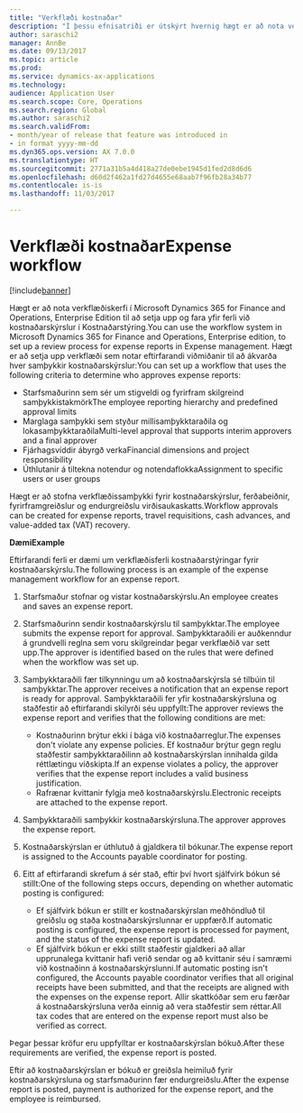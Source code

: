 ```yaml
---
title: "Verkflæði kostnaðar"
description: "Í þessu efnisatriði er útskýrt hvernig hægt er að nota verkflæðiskerfi í Microsoft Dynamics 365 for Finance and Operations, Enterprise Edition til að setja upp og fara yfir ferli við kostnaðarskýrslur í Kostnaðarstýring."
author: saraschi2
manager: AnnBe
ms.date: 09/13/2017
ms.topic: article
ms.prod: 
ms.service: dynamics-ax-applications
ms.technology: 
audience: Application User
ms.search.scope: Core, Operations
ms.search.region: Global
ms.author: saraschi2
ms.search.validFrom:
- month/year of release that feature was introduced in
- in format yyyy-mm-dd
ms.dyn365.ops.version: AX 7.0.0
ms.translationtype: HT
ms.sourcegitcommit: 2771a31b5a4d418a27de0ebe1945d1fed2d8d6d6
ms.openlocfilehash: d60d2f462a1fd27d4655e68aab7f96fb28a34b77
ms.contentlocale: is-is
ms.lasthandoff: 11/03/2017

---
```


# <a name="expense-workflow"></a><span data-ttu-id="c7137-103">Verkflæði kostnaðar</span><span class="sxs-lookup"><span data-stu-id="c7137-103">Expense workflow</span></span>

[!include[banner](../includes/banner.md)]

<span data-ttu-id="c7137-104">Hægt er að nota verkflæðiskerfi í Microsoft Dynamics 365 for Finance and Operations, Enterprise Edition til að setja upp og fara yfir ferli við kostnaðarskýrslur í Kostnaðarstýring.</span><span class="sxs-lookup"><span data-stu-id="c7137-104">You can use the workflow system in Microsoft Dynamics 365 for Finance and Operations, Enterprise edition, to set up a review process for expense reports in Expense management.</span></span> <span data-ttu-id="c7137-105">Hægt er að setja upp verkflæði sem notar eftirfarandi viðmiðanir til að ákvarða hver samþykkir kostnaðarskýrslur:</span><span class="sxs-lookup"><span data-stu-id="c7137-105">You can set up a workflow that uses the following criteria to determine who approves expense reports:</span></span>

- <span data-ttu-id="c7137-106">Starfsmaðurinn sem sér um stigveldi og fyrirfram skilgreind samþykkistakmörk</span><span class="sxs-lookup"><span data-stu-id="c7137-106">The employee reporting hierarchy and predefined approval limits</span></span>
- <span data-ttu-id="c7137-107">Marglaga samþykki sem styður millisamþykktaraðila og lokasamþykktaraðila</span><span class="sxs-lookup"><span data-stu-id="c7137-107">Multi-level approval that supports interim approvers and a final approver</span></span>
- <span data-ttu-id="c7137-108">Fjárhagsvíddir ábyrgð verka</span><span class="sxs-lookup"><span data-stu-id="c7137-108">Financial dimensions and project responsibility</span></span>
- <span data-ttu-id="c7137-109">Úthlutanir á tiltekna notendur og notendaflokka</span><span class="sxs-lookup"><span data-stu-id="c7137-109">Assignment to specific users or user groups</span></span>

<span data-ttu-id="c7137-110">Hægt er að stofna verkflæðissamþykki fyrir kostnaðarskýrslur, ferðabeiðnir, fyrirframgreiðslur og endurgreiðslu virðisaukaskatts.</span><span class="sxs-lookup"><span data-stu-id="c7137-110">Workflow approvals can be created for expense reports, travel requisitions, cash advances, and value-added tax (VAT) recovery.</span></span>

<span data-ttu-id="c7137-111">**Dæmi**</span><span class="sxs-lookup"><span data-stu-id="c7137-111">**Example**</span></span>

<span data-ttu-id="c7137-112">Eftirfarandi ferli er dæmi um verkflæðisferli kostnaðarstýringar fyrir kostnaðarskýrslu.</span><span class="sxs-lookup"><span data-stu-id="c7137-112">The following process is an example of the expense management workflow for an expense report.</span></span>

1. <span data-ttu-id="c7137-113">Starfsmaður stofnar og vistar kostnaðarskýrslu.</span><span class="sxs-lookup"><span data-stu-id="c7137-113">An employee creates and saves an expense report.</span></span>
2. <span data-ttu-id="c7137-114">Starfsmaðurinn sendir kostnaðarskýrslu til samþykktar.</span><span class="sxs-lookup"><span data-stu-id="c7137-114">The employee submits the expense report for approval.</span></span> <span data-ttu-id="c7137-115">Samþykktaraðili er auðkenndur á grundvelli reglna sem voru skilgreindar þegar verkflæðið var sett upp.</span><span class="sxs-lookup"><span data-stu-id="c7137-115">The approver is identified based on the rules that were defined when the workflow was set up.</span></span>
3. <span data-ttu-id="c7137-116">Samþykktaraðili fær tilkynningu um að kostnaðarskýrsla sé tilbúin til samþykktar.</span><span class="sxs-lookup"><span data-stu-id="c7137-116">The approver receives a notification that an expense report is ready for approval.</span></span> <span data-ttu-id="c7137-117">Samþykktaraðili fer yfir kostnaðarskýrsluna og staðfestir að eftirfarandi skilyrði séu uppfyllt:</span><span class="sxs-lookup"><span data-stu-id="c7137-117">The approver reviews the expense report and verifies that the following conditions are met:</span></span>

    - <span data-ttu-id="c7137-118">Kostnaðurinn brýtur ekki í bága við kostnaðarreglur.</span><span class="sxs-lookup"><span data-stu-id="c7137-118">The expenses don't violate any expense policies.</span></span> <span data-ttu-id="c7137-119">Ef kostnaður brýtur gegn reglu staðfestir samþykktaraðilinn að kostnaðarskýrslan innihalda gilda réttlætingu viðskipta.</span><span class="sxs-lookup"><span data-stu-id="c7137-119">If an expense violates a policy, the approver verifies that the expense report includes a valid business justification.</span></span>
    - <span data-ttu-id="c7137-120">Rafrænar kvittanir fylgja með kostnaðarskýrslu.</span><span class="sxs-lookup"><span data-stu-id="c7137-120">Electronic receipts are attached to the expense report.</span></span>

4. <span data-ttu-id="c7137-121">Samþykktaraðili samþykkir kostnaðarskýrsluna.</span><span class="sxs-lookup"><span data-stu-id="c7137-121">The approver approves the expense report.</span></span>
5. <span data-ttu-id="c7137-122">Kostnaðarskýrslan er úthlutuð á gjaldkera til bókunar.</span><span class="sxs-lookup"><span data-stu-id="c7137-122">The expense report is assigned to the Accounts payable coordinator for posting.</span></span>
6. <span data-ttu-id="c7137-123">Eitt af eftirfarandi skrefum á sér stað, eftir því hvort sjálfvirk bókun sé stillt:</span><span class="sxs-lookup"><span data-stu-id="c7137-123">One of the following steps occurs, depending on whether automatic posting is configured:</span></span>

    - <span data-ttu-id="c7137-124">Ef sjálfvirk bókun er stillt er kostnaðarskýrslan meðhöndluð til greiðslu og staða kostnaðarskýrslunnar er uppfærð.</span><span class="sxs-lookup"><span data-stu-id="c7137-124">If automatic posting is configured, the expense report is processed for payment, and the status of the expense report is updated.</span></span>
    - <span data-ttu-id="c7137-125">Ef sjálfvirk bókun er ekki stillt staðfestir gjaldkeri að allar upprunalega kvittanir hafi verið sendar og að kvittanir séu í samræmi við kostnaðinn á kostnaðarskýrslunni.</span><span class="sxs-lookup"><span data-stu-id="c7137-125">If automatic posting isn't configured, the Accounts payable coordinator verifies that all original receipts have been submitted, and that the receipts are aligned with the expenses on the expense report.</span></span> <span data-ttu-id="c7137-126">Allir skattkóðar sem eru færðar á kostnaðarskýrsluna verða einnig að vera staðfestir sem réttar.</span><span class="sxs-lookup"><span data-stu-id="c7137-126">All tax codes that are entered on the expense report must also be verified as correct.</span></span>

<span data-ttu-id="c7137-127">Þegar þessar kröfur eru uppfylltar er kostnaðarskýrslan bókuð.</span><span class="sxs-lookup"><span data-stu-id="c7137-127">After these requirements are verified, the expense report is posted.</span></span>

<span data-ttu-id="c7137-128">Eftir að kostnaðarskýrslan er bókuð er greiðsla heimiluð fyrir kostnaðarskýrsluna og starfsmaðurinn fær endurgreiðslu.</span><span class="sxs-lookup"><span data-stu-id="c7137-128">After the expense report is posted, payment is authorized for the expense report, and the employee is reimbursed.</span></span>

